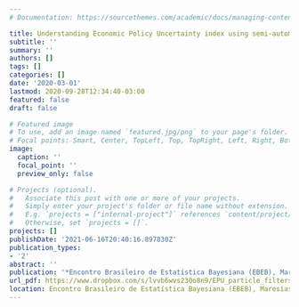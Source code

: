 ```yaml
---
# Documentation: https://sourcethemes.com/academic/docs/managing-content/

title: Understanding Economic Policy Uncertainty index using semi-automatic news classification
subtitle: ''
summary: ''
authors: []
tags: []
categories: []
date: '2020-03-01'
lastmod: 2020-09-28T12:34:40-03:00
featured: false
draft: false

# Featured image
# To use, add an image named `featured.jpg/png` to your page's folder.
# Focal points: Smart, Center, TopLeft, Top, TopRight, Left, Right, BottomLeft, Bottom, BottomRight.
image:
  caption: ''
  focal_point: ''
  preview_only: false

# Projects (optional).
#   Associate this post with one or more of your projects.
#   Simply enter your project's folder or file name without extension.
#   E.g. `projects = ["internal-project"]` references `content/project/deep-learning/index.md`.
#   Otherwise, set `projects = []`.
projects: []
publishDate: '2021-06-16T20:40:16.897830Z'
publication_types:
- '2'
abstract: ''
publication: '*Encontro Brasileiro de Estatística Bayesiana (EBEB), Maresias,Brazil*'
url_pdf: https://www.dropbox.com/s/lvvb6wvs230o8n9/EPU_particle_filters.pdf?dl=0
location: Encontro Brasileiro de Estatística Bayesiana (EBEB), Maresias, Brazil
---
```

